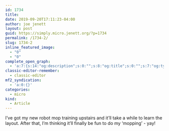 ```yaml
---
id: 1734
title: 
date: 2019-09-20T17:11:23-04:00
author: joe jenett
layout: post
guid: https://simply.micro.jenett.org/?p=1734
permalink: /1734-2/
slug: 1734-2
inline_featured_image:
  - "0"
  - "0"
complete_open_graph:
  - 'a:7:{s:14:"og:description";s:0:"";s:8:"og:title";s:0:"";s:7:"og:type";s:0:"";s:12:"twitter:card";s:7:"summary";s:15:"twitter:creator";s:0:"";s:19:"twitter:description";s:0:"";s:8:"og:image";s:0:"";}'
classic-editor-remember:
  - classic-editor
mf2_syndication:
  - 'a:0:{}'
categories:
  - micro
kind:
  - Article
---
```

I’ve got my new robot mop training upstairs and it’ll take a while to learn the layout. After that, I’m thinking it’ll finally be fun to do my ‘mopping’ - yay!